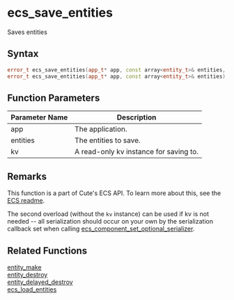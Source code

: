 # ecs_save_entities

Saves entities

## Syntax

```cpp
error_t ecs_save_entities(app_t* app, const array<entity_t>& entities, kv_t* kv);
error_t ecs_save_entities(app_t* app, const array<entity_t>& entities);
```

## Function Parameters

Parameter Name | Description
--- | ---
app | The application.
entities | The entities to save.
kv | A read-only kv instance for saving to.

## Remarks

This function is a part of Cute's ECS API. To learn more about this, see the [ECS readme](https://github.com/RandyGaul/cute_framework/blob/master/docs/ecs/README.md).

The second overload (without the `kv` instance) can be used if kv is not needed -- all serialization should occur on your own by the serialization callback set when calling [ecs_component_set_optional_serializer](https://github.com/RandyGaul/cute_framework/new/master/doc/ecs/ecs_component_set_optional_serializer.md).

## Related Functions

[entity_make](https://github.com/RandyGaul/cute_framework/blob/master/docs/ecs/entity_make.md)  
[entity_destroy](https://github.com/RandyGaul/cute_framework/blob/master/docs/ecs/entity_destroy.md)  
[entity_delayed_destroy](https://github.com/RandyGaul/cute_framework/blob/master/docs/ecs/entity_delayed_destroy.md)  
[ecs_load_entities](https://github.com/RandyGaul/cute_framework/blob/master/docs/ecs/ecs_load_entities.md)  
